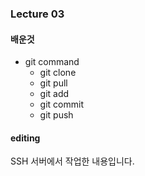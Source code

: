 ### Lecture 03

#### 배운것

* git command
  * git clone
  * git pull
  * git add
  * git commit
  * git push

#### editing

SSH 서버에서 작업한 내용입니다.
